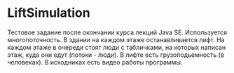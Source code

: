 # LiftSimulation

Тестовое задание после окончании курса лекций Java SE. Используется многопоточность. В здании на каждом этаже останавливается лифт. На каждом этаже в очереди стоят люди с табличками, на которых написан этаж, куда они едут (потоки - люди). В лифте есть грузоподьемность (в человеках). В исходниках есть видео работы программы.
